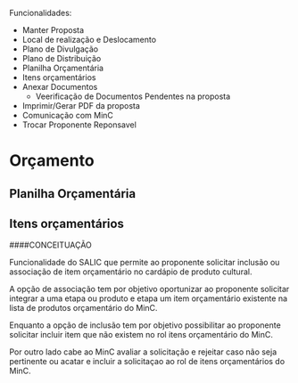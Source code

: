 Funcionalidades:

* Manter Proposta
* Local de realização e Deslocamento
* Plano de Divulgação
* Plano de Distribuição
* Planilha Orçamentária
* Itens orçamentários
* Anexar Documentos
    + Veerificação de Documentos Pendentes na proposta
* Imprimir/Gerar PDF da proposta
* Comunicação com MinC
* Trocar Proponente Reponsavel


# Orçamento
## Planilha Orçamentária
## Itens orçamentários
####CONCEITUAÇÃO

Funcionalidade do SALIC que permite ao proponente solicitar inclusão ou associação de item orçamentário no cardápio de produto cultural.

A opção de associação tem por objetivo oportunizar ao proponente solicitar integrar a uma etapa ou produto e etapa um item orçamentário existente na lista de produtos orçamentário do MinC.

Enquanto a opção de inclusão tem por objetivo possibilitar ao proponente solicitar incluir item que não existem no rol itens orçamentário do MinC.

Por outro lado cabe ao MinC avaliar a solicitação e rejeitar caso não seja pertinente ou acatar e incluir a solicitaçao ao rol de itens orçamentários do MinC.
